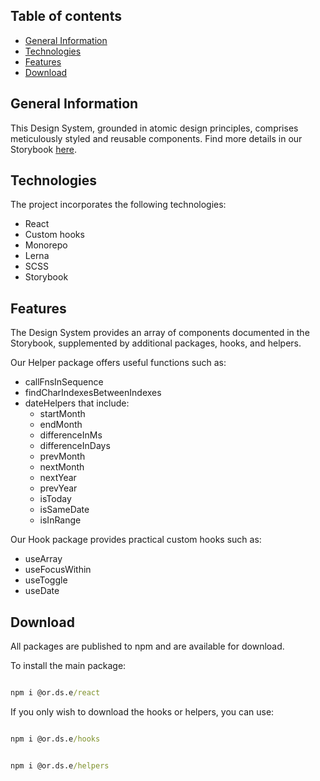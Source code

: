 ## Table of contents
* [General Information](#general-information)
* [Technologies](#technologies)
* [Features](#features)
* [Download](#download)

## General Information
This Design System, grounded in atomic design principles, comprises meticulously styled and reusable components. Find more details in our Storybook [here](https://or-ds-e.netlify.app).<br/>

## Technologies
The project incorporates the following technologies:
* React
* Custom hooks
* Monorepo
* Lerna
* SCSS
* Storybook

## Features
The Design System provides an array of components documented in the Storybook, supplemented by additional packages, hooks, and helpers.

Our Helper package offers useful functions such as:
* callFnsInSequence
* findCharIndexesBetweenIndexes
* dateHelpers that include:
  * startMonth
  * endMonth
  * differenceInMs
  * differenceInDays
  * prevMonth
  * nextMonth
  * nextYear
  * prevYear
  * isToday
  * isSameDate
  * isInRange
  
Our Hook package provides practical custom hooks such as:
* useArray
* useFocusWithin
* useToggle
* useDate

## Download

All packages are published to npm and are available for download.

To install the main package:

```cmd

npm i @or.ds.e/react

```

If you only wish to download the hooks or helpers, you can use:

```cmd

npm i @or.ds.e/hooks

```


```cmd

npm i @or.ds.e/helpers

```


  

